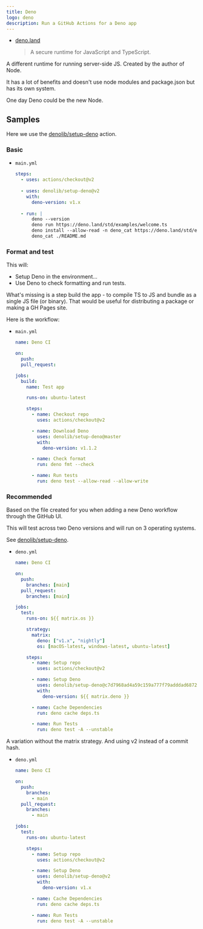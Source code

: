 ```yaml
---
title: Deno
logo: deno
description: Run a GitHub Actions for a Deno app
---
```


<!-- TODO update with learn to code and cheatsheet links -->

- [deno.land](https://deno.land/)
    > A secure runtime for JavaScript and TypeScript.

A different runtime for running server-side JS. Created by the author of Node.

It has a lot of benefits and doesn't use node modules and package.json but has its own system.

One day Deno could be the new Node.


## Samples

Here we use the [denolib/setup-deno](https://github.com/denolib/setup-deno) action.

### Basic

- `main.yml`
    ```yaml
    steps:
      - uses: actions/checkout@v2
      
      - uses: denolib/setup-deno@v2
        with:
          deno-version: v1.x
          
      - run: |
          deno --version
          deno run https://deno.land/std/examples/welcome.ts
          deno install --allow-read -n deno_cat https://deno.land/std/examples/cat.ts
          deno_cat ./README.md
    ```

### Format and test

This will:

- Setup Deno in the environment...
- Use Deno to check formatting and run tests.

What's missing is a step build the app - to compile TS to JS and bundle as a single JS file (or binary). That would be useful for distributing a package or making a GH Pages site.

Here is the workflow:

- `main.yml`
    ```yaml
    name: Deno CI

    on:
      push:
      pull_request:

    jobs:
      build:
        name: Test app

        runs-on: ubuntu-latest

        steps:
          - name: Checkout repo
            uses: actions/checkout@v2

          - name: Download Deno
            uses: denolib/setup-deno@master
            with:
              deno-version: v1.1.2

          - name: Check format
            run: deno fmt --check

          - name: Run tests
            run: deno test --allow-read --allow-write
    ```

### Recommended

Based on the file created for you when adding a new Deno workflow through the GitHub UI.

This will test across two Deno versions and will run on 3 operating systems.

See [denolib/setup-deno](https://github.com/denolib/setup-deno).

- `deno.yml`
    ```yaml
    name: Deno CI

    on:
      push:
        branches: [main]
      pull_request:
        branches: [main]

    jobs:
      test:
        runs-on: ${{ matrix.os }}

        strategy:
          matrix:
            deno: ["v1.x", "nightly"]
            os: [macOS-latest, windows-latest, ubuntu-latest]

        steps:
          - name: Setup repo
            uses: actions/checkout@v2

          - name: Setup Deno
            uses: denolib/setup-deno@c7d7968ad4a59c159a777f79adddad6872ee8d96
            with:
              deno-version: ${{ matrix.deno }}

          - name: Cache Dependencies
            run: deno cache deps.ts

          - name: Run Tests
            run: deno test -A --unstable
    ```
    
A variation without the matrix strategy. And using v2 instead of a commit hash.

- `deno.yml`
    ```yaml
    name: Deno CI

    on:
      push:
        branches:
          - main
      pull_request:
        branches:
          - main

    jobs:
      test:
        runs-on: ubuntu-latest

        steps:
          - name: Setup repo
            uses: actions/checkout@v2

          - name: Setup Deno
            uses: denolib/setup-deno@v2
            with:
              deno-version: v1.x

          - name: Cache Dependencies
            run: deno cache deps.ts

          - name: Run Tests
            run: deno test -A --unstable
    ```
